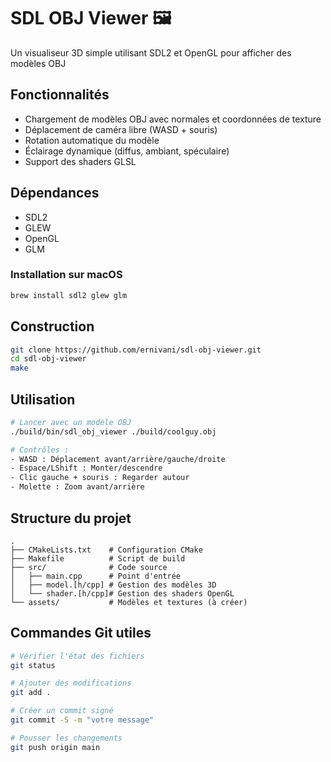 # SDL OBJ Viewer 🖼️

Un visualiseur 3D simple utilisant SDL2 et OpenGL pour afficher des modèles OBJ

## Fonctionnalités

- Chargement de modèles OBJ avec normales et coordonnées de texture
- Déplacement de caméra libre (WASD + souris)
- Rotation automatique du modèle
- Éclairage dynamique (diffus, ambiant, spéculaire)
- Support des shaders GLSL

## Dépendances

- SDL2
- GLEW
- OpenGL
- GLM

### Installation sur macOS

```bash
brew install sdl2 glew glm
```

## Construction

```bash
git clone https://github.com/ernivani/sdl-obj-viewer.git
cd sdl-obj-viewer
make
```

## Utilisation

```bash
# Lancer avec un modèle OBJ
./build/bin/sdl_obj_viewer ./build/coolguy.obj

# Contrôles :
- WASD : Déplacement avant/arrière/gauche/droite
- Espace/LShift : Monter/descendre
- Clic gauche + souris : Regarder autour
- Molette : Zoom avant/arrière
```

## Structure du projet

```
.
├── CMakeLists.txt    # Configuration CMake
├── Makefile          # Script de build
├── src/              # Code source
│   ├── main.cpp      # Point d'entrée
│   ├── model.[h/cpp] # Gestion des modèles 3D
│   └── shader.[h/cpp]# Gestion des shaders OpenGL
└── assets/           # Modèles et textures (à créer)
```

## Commandes Git utiles

```bash
# Vérifier l'état des fichiers
git status

# Ajouter des modifications
git add .

# Créer un commit signé
git commit -S -m "votre message"

# Pousser les changements
git push origin main
```
